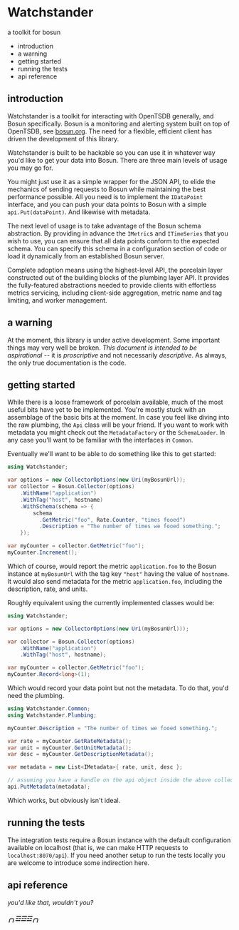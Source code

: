 Watchstander
============

a toolkit for bosun

  * introduction
  * a warning
  * getting started
  * running the tests
  * api reference

introduction
------------

Watchstander is a toolkit for interacting with OpenTSDB generally, and
Bosun specifically.  Bosun is a monitoring and alerting system built on
top of OpenTSDB, see [bosun.org](http://bosun.org).  The need for a
flexible, efficient client has driven the development of this library.

Watchstander is built to be hackable so you can use it in whatever way
you'd like to get your data into Bosun.  There are three main levels
of usage you may go for.

You might just use it as a simple wrapper for the JSON API, to elide
the mechanics of sending requests to Bosun while maintaining the best
performance possible.  All you need is to implement the `IDataPoint`
interface, and you can push your data points to Bosun with a simple
`api.Put(dataPoint)`.  And likewise with metadata.

The next level of usage is to take advantage of the Bosun schema
abstraction.  By providing in advance the `IMetric`s and `ITimeSeries`
that you wish to use, you can ensure that all data points conform to
the expected schema.  You can specify this schema in a configuration
section of code or load it dynamically from an established Bosun server.

Complete adoption means using the highest-level API, the porcelain layer
constructed out of the building blocks of the plumbing layer API.  It
provides the fully-featured abstractions needed to provide clients with
effortless metrics servicing, including client-side aggregation, metric
name and tag limiting, and worker management.

a warning
---------

At the moment, this library is under active development.  Some important
things may very well be broken.  *This document is intended to be
aspirational* -- it is *proscriptive* and not necessarily *descriptive*.
As always, the only true documentation is the code.

getting started
---------------

While there is a loose framework of porcelain available, much of the
most useful bits have yet to be implemented.  You're mostly stuck with
an assemblage of the basic bits at the moment.  In case you feel like
diving into the raw plumbing, the `Api` class will be your friend.  If
you want to work with metadata you might check out the `MetadataFactory`
or the `SchemaLoader`.  In any case you'll want to be familiar with the
interfaces in `Common`.

Eventually we'll want to be able to do something like this to get started:

```csharp
using Watchstander;

var options = new CollectorOptions(new Uri(myBosunUrl));
var collector = Bosun.Collector(options)
    .WithName("application")
    .WithTag("host", hostname)
    .WithSchema(schema => {
        schema
          .GetMetric("foo", Rate.Counter, "times fooed")
          .Description = "The number of times we fooed something.";
    });

var myCounter = collector.GetMetric("foo");
myCounter.Increment();
```

Which of course, would report the metric `application.foo` to the Bosun
instance at `myBosunUrl` with the tag key `"host"` having the value of
`hostname`.  It would also send metadata for the metric `application.foo`,
including the description, rate, and units.

Roughly equivalent using the currently implemented classes would be:

```csharp
using Watchstander;

var options = new CollectorOptions(new Uri(myBosunUrl)));

var collector = Bosun.Collector(options)
    .WithName("application")
    .WithTag("host", hostname);

var myCounter = collector.GetMetric("foo");
myCounter.Record<long>(1);
```

Which would record your data point but not the metadata.  To do that,
you'd need the plumbing.

```csharp
using Watchstander.Common;
using Watchstander.Plumbing;

myCounter.Description = "The number of times we fooed something.";

var rate = myCounter.GetRateMetadata();
var unit = myCounter.GetUnitMetadata();
var desc = myCounter.GetDescriptionMetadata();

var metadata = new List<IMetadata>{ rate, unit, desc };

// assuming you have a handle on the api object inside the above collector
api.PutMetadata(metadata);
```

Which works, but obviously isn't ideal.

running the tests
-----------------

The integration tests require a Bosun instance with the default
configuration available on localhost (that is, we can make HTTP requests
to `localhost:8070/api`).  If you need another setup to run the tests
locally you are welcome to introduce some indirection here.

api reference
-------------

*you'd like that, wouldn't you?*

##### ╭╮☲☲☲╭╮ #####
